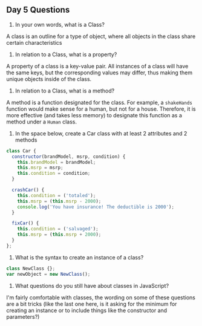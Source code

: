 ## Day 5 Questions

1. In your own words, what is a Class?

A class is an outline for a type of object, where all objects in the class share certain characteristics

1. In relation to a Class, what is a property?

A property of a class is a key-value pair. All instances of a class will have the same keys, but the corresponding values may differ, thus making them unique objects inside of the class.

1. In relation to a Class, what is a method?

A method is a function designated for the class. For example, a `shakeHands` function would make sense for a human, but not for a house. Therefore, it is more effective (and takes less memory) to designate this function as a method under a `Human` class.

1. In the space below, create a Car class with at least 2 attributes and 2 methods
```javascript
class Car {
  constructor(brandModel, msrp, condition) {
    this.brandModel = brandModel;
    this.msrp = msrp;
    this.condition = condition;
  }

  crashCar() {
    this.condition = ('totaled');
    this.msrp = (this.msrp - 2000);
    console.log('You have insurance! The deductible is 2000');
  }

  fixCar() {
    this.condition = ('salvaged');
    this.msrp = (this.msrp + 2000);
  }
};

```

1. What is the syntax to create an instance of a class?
```javascript
class NewClass {};
var newObject = new NewClass();
```

1. What questions do you still have about classes in JavaScript?

I'm fairly comfortable with classes, the wording on some of these questions are a bit tricks (like the last one here, is it asking for the minimum for creating an instance or to include things like the constructor and parameters?)
